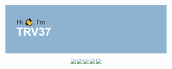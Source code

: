 ![Alt Text](./header.png)
<!--Карточка профиля:-->
<div align="center">
  <img src="https://github-profile-summary-cards.vercel.app/api/cards/profile-details?username=TRV37&theme=react" width="1000" />
  <img src="https://github-profile-summary-cards.vercel.app/api/cards/stats?username=TRV37&theme=react" width="500" />
  <img src="https://github-profile-summary-cards.vercel.app/api/cards/most-commit-language?username=TRV37&theme=react" width="500" />
  <img src="https://github-profile-summary-cards.vercel.app/api/cards/repos-per-language?username=TRV37&theme=react" width="500" />
  <img src="https://github-profile-summary-cards.vercel.app/api/cards/productive-time?username=TRV37&theme=react" width="500" />
</div>



<!--
**TRV37/TRV37** is a ✨ _special_ ✨ repository because its `README.md` (this file) appears on your GitHub profile.

Here are some ideas to get you started:

- 🔭 I’m currently working on ...
- 🌱 I’m currently learning ...
- 👯 I’m looking to collaborate on ...
- 🤔 I’m looking for help with ...
- 💬 Ask me about ...
- 📫 How to reach me: ...
- 😄 Pronouns: ...
- ⚡ Fun fact: ...
-->
